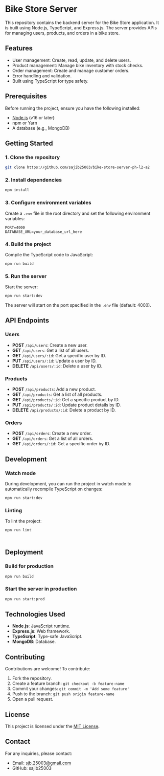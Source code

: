 # Bike Store Server

This repository contains the backend server for the Bike Store application. It is built using Node.js, TypeScript, and Express.js. The server provides APIs for managing users, products, and orders in a bike store.

## Features

- User management: Create, read, update, and delete users.
- Product management: Manage bike inventory with stock checks.
- Order management: Create and manage customer orders.
- Error handling and validation.
- Built using TypeScript for type safety.

## Prerequisites

Before running the project, ensure you have the following installed:

- [Node.js](https://nodejs.org/) (v16 or later)
- [npm](https://www.npmjs.com/) or [Yarn](https://yarnpkg.com/)
- A database (e.g., MongoDB)

## Getting Started

### 1. Clone the repository

```bash
git clone https://github.com/sajib25003/bike-store-server-ph-l2-a2
```

### 2. Install dependencies

```bash
npm install
```

### 3. Configure environment variables

Create a `.env` file in the root directory and set the following environment variables:

```env
PORT=4000
DATABASE_URL=your_database_url_here
```

### 4. Build the project

Compile the TypeScript code to JavaScript:

```bash
npm run build
```

### 5. Run the server

Start the server:

```bash
npm run start:dev
```

The server will start on the port specified in the `.env` file (default: 4000).

## API Endpoints

### Users

- **POST** `/api/users`: Create a new user.
- **GET** `/api/users`: Get a list of all users.
- **GET** `/api/users/:id`: Get a specific user by ID.
- **PUT** `/api/users/:id`: Update a user by ID.
- **DELETE** `/api/users/:id`: Delete a user by ID.

### Products

- **POST** `/api/products`: Add a new product.
- **GET** `/api/products`: Get a list of all products.
- **GET** `/api/products/:id`: Get a specific product by ID.
- **PUT** `/api/products/:id`: Update product details by ID.
- **DELETE** `/api/products/:id`: Delete a product by ID.

### Orders

- **POST** `/api/orders`: Create a new order.
- **GET** `/api/orders`: Get a list of all orders.
- **GET** `/api/orders/:id`: Get a specific order by ID.

## Development

### Watch mode

During development, you can run the project in watch mode to automatically recompile TypeScript on changes:

```bash
npm run start:dev
```

### Linting

To lint the project:

```bash
npm run lint
```

###

```bash
```

## Deployment

### Build for production

```bash
npm run build
```

### Start the server in production

```bash
npm run start:prod
```

## Technologies Used

- **Node.js**: JavaScript runtime.
- **Express.js**: Web framework.
- **TypeScript**: Type-safe JavaScript.
- **MongoDB**: Database.

## Contributing

Contributions are welcome! To contribute:

1. Fork the repository.
2. Create a feature branch: `git checkout -b feature-name`
3. Commit your changes: `git commit -m 'Add some feature'`
4. Push to the branch: `git push origin feature-name`
5. Open a pull request.

## License

This project is licensed under the [MIT License](LICENSE).

## Contact

For any inquiries, please contact:

- Email: [sjb.25003@gmail.com](mailto\:sjb.25003@gmail.com)
- GitHub: sajib25003

